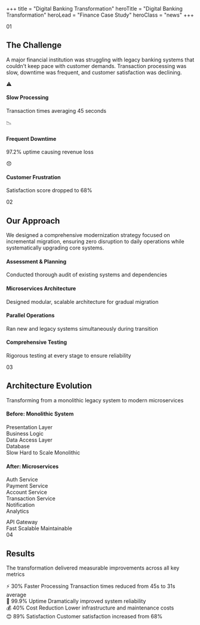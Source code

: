 +++
title = "Digital Banking Transformation"
heroTitle = "Digital Banking Transformation"
heroLead = "Finance Case Study"
heroClass = "news"
+++

<div class="case-study-section">
    <div class="section-header">
        <span class="step-number">01</span>
        <h2>The Challenge</h2>
    </div>
    <p>
        A major financial institution was struggling with legacy banking systems that couldn't keep pace 
        with customer demands. Transaction processing was slow, downtime was frequent, and customer 
        satisfaction was declining.
    </p>
    <div class="problem-list">
        <div class="problem-item">
            <span class="icon">⚠️</span>
            <h4>Slow Processing</h4>
            <p>Transaction times averaging 45 seconds</p>
        </div>
        <div class="problem-item">
            <span class="icon">📉</span>
            <h4>Frequent Downtime</h4>
            <p>97.2% uptime causing revenue loss</p>
        </div>
        <div class="problem-item">
            <span class="icon">😞</span>
            <h4>Customer Frustration</h4>
            <p>Satisfaction score dropped to 68%</p>
        </div>
    </div>
</div>

<div class="case-study-section">
    <div class="section-header">
        <span class="step-number">02</span>
        <h2>Our Approach</h2>
    </div>
    <p>
        We designed a comprehensive modernization strategy focused on incremental migration, 
        ensuring zero disruption to daily operations while systematically upgrading core systems.
    </p>
    <div class="approach-steps">
        <div class="step-item">
            <h4>Assessment & Planning</h4>
            <p>Conducted thorough audit of existing systems and dependencies</p>
        </div>
        <div class="step-item">
            <h4>Microservices Architecture</h4>
            <p>Designed modular, scalable architecture for gradual migration</p>
        </div>
        <div class="step-item">
            <h4>Parallel Operations</h4>
            <p>Ran new and legacy systems simultaneously during transition</p>
        </div>
        <div class="step-item">
            <h4>Comprehensive Testing</h4>
            <p>Rigorous testing at every stage to ensure reliability</p>
        </div>
    </div>
</div>

<div class="case-study-section">
    <div class="section-header">
        <span class="step-number">03</span>
        <h2>Architecture Evolution</h2>
    </div>
    <p>Transforming from a monolithic legacy system to modern microservices</p>
    <div class="before-after">
        <div class="arch-column">
            <h4>Before: Monolithic System</h4>
            <div class="arch-box legacy">
                <div class="arch-layer">Presentation Layer</div>
                <div class="arch-layer">Business Logic</div>
                <div class="arch-layer">Data Access Layer</div>
                <div class="arch-layer">Database</div>
            </div>
            <div class="arch-badges">
                <span class="issue-badge">Slow</span>
                <span class="issue-badge">Hard to Scale</span>
                <span class="issue-badge">Monolithic</span>
            </div>
        </div>
        <div class="arch-column">
            <h4>After: Microservices</h4>
            <div class="arch-grid">
                <div class="arch-service">Auth Service</div>
                <div class="arch-service">Payment Service</div>
                <div class="arch-service">Account Service</div>
                <div class="arch-service">Transaction Service</div>
                <div class="arch-service">Notification</div>
                <div class="arch-service">Analytics</div>
            </div>
            <div class="arch-box modern" style="margin-top: 12px;">
                <div class="arch-layer">API Gateway</div>
            </div>
            <div class="arch-badges">
                <span class="benefit-badge">Fast</span>
                <span class="benefit-badge">Scalable</span>
                <span class="benefit-badge">Maintainable</span>
            </div>
        </div>
    </div>
</div>

<div class="case-study-section">
    <div class="section-header">
        <span class="step-number">04</span>
        <h2>Results</h2>
    </div>
    <p>The transformation delivered measurable improvements across all key metrics</p>
    <div class="results-grid">
        <div class="result-card">
            <span class="result-icon">⚡</span>
            <span class="result-value">30%</span>
            <span class="result-label">Faster Processing</span>
            <span class="result-detail">Transaction times reduced from 45s to 31s average</span>
        </div>
        <div class="result-card">
            <span class="result-icon">🎯</span>
            <span class="result-value">99.9%</span>
            <span class="result-label">Uptime</span>
            <span class="result-detail">Dramatically improved system reliability</span>
        </div>
        <div class="result-card">
            <span class="result-icon">💰</span>
            <span class="result-value">40%</span>
            <span class="result-label">Cost Reduction</span>
            <span class="result-detail">Lower infrastructure and maintenance costs</span>
        </div>
        <div class="result-card">
            <span class="result-icon">😊</span>
            <span class="result-value">89%</span>
            <span class="result-label">Satisfaction</span>
            <span class="result-detail">Customer satisfaction increased from 68%</span>
        </div>
    </div>
</div>
